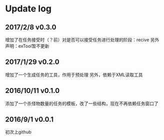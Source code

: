 Update log
=====================
2017/2/8 v0.3.0
-------------------
增加了在任务接受时（？前）对是否可以接受任务进行处理的阶段：recive
另外声明：exTool暂不更新

2017/1/29 v0.2.0
-------------------
增加了一个生成任务的工具，作用于预处理
另外，依赖于XML读取工具

2016/10/11 v0.1.0
-------------------
添加了一个杀怪物数量的任务的模板，改了一些结构，现在不再依赖任务窗口了

2016/9/1 v0.0.1
-------------------
初次上github